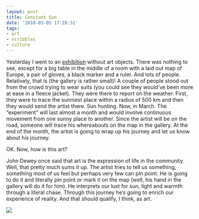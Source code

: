 ```yaml
---
layout: post
title: Constant Sun
date: '2010-03-05 17:28:31'
tags:
- art
- scribbles
- culture
---
```



Yesterday I went to an [exhibition](http://aldogiannotti.com/) without art objects. There was nothing to see, except for a big table in the middle of a room with a laid out map of Europe, a pair of gloves, a black marker and a ruler. And lots of people. Relatively, that is (the gallery is rather small)! A couple of people stood out from the crowd trying to wear suits (you could see they would’ve been more at ease in a fleece jacket). They were there to report on the weather. First, they were to trace the sunniest place within a radius of 500 km and then they would send the artist there. Sun hunting. Now, in March. The “experiment” will last almost a month and would involve continuous movement from one sunny place to another. Since the artist will be on the road, someone will trace his whereabouts on the map in the gallery. At the end of the month, the artist is going to wrap up his journey and let us know about his journey.

OK. Now, how is this art?

John Dewey once said that art is the expression of life in the community. Well, that pretty much sums it up. The artist tries to tell us something, something most of us feel but perhaps very few can pin point. He is going to do it and literally pin point or mark it on the map (well, his hand in the gallery will do it for him). He interprets our lust for sun, light and warmth through a literal chase. Through this journey he’s going to enrich our experience of reality. And that should qualify, I think, as art.

![](http://lh4.ggpht.com/_8N3MB6ce-Uw/S04awJfNMII/AAAAAAAANCY/HIWH9apF0Pc/s800/DSC00983.JPG)


